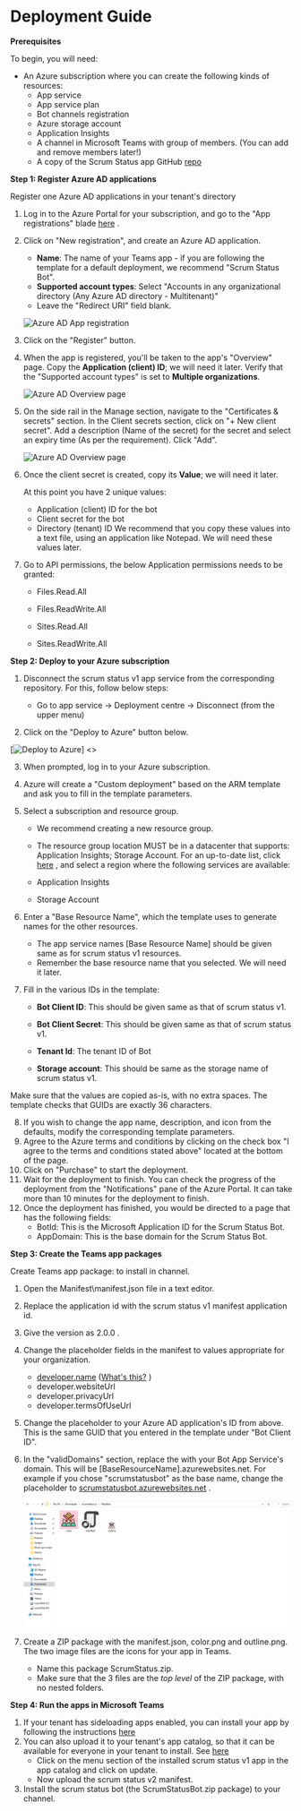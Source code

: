 # Deployment Guide[](https://msteams-captain.visualstudio.com/xGrowth%20App%20Templates/_git/msteams-app-scrum?path=%2FWiki%2FDeploymentGuide.md&_a=preview&anchor=deployment-guide)

**Prerequisites**

To begin, you will need:

-   An Azure subscription where you can create the following kinds of resources:
     -  App service
     -  App service plan
     -  Bot channels registration
    -   Azure storage account
    -   Application Insights
    -   A channel in Microsoft Teams with group of members. (You can add and remove members later!)
    -   A copy of the Scrum Status app GitHub  [repo](https://github.com/OfficeDev/microsoft-teams-app-scrumstatus)
    
**Step 1: Register Azure AD applications**

Register one Azure AD applications in your tenant's directory

1.  Log in to the Azure Portal for your subscription, and go to the "App registrations" blade  [here](https://portal.azure.com/#blade/Microsoft_AAD_IAM/ActiveDirectoryMenuBlade/RegisteredApps)  .
    
2.  Click on "New registration", and create an Azure AD application.
    
    -   **Name**: The name of your Teams app - if you are following the template for a default deployment, we recommend "Scrum Status Bot".
    -   **Supported account types**: Select "Accounts in any organizational directory (Any Azure AD directory - Multitenant)"
    -   Leave the "Redirect URI" field blank.

    ![Azure AD App registration](https://github.com/OfficeDev/microsoft-teams-app-scrumstatus/wiki/images/multitenant_app_creation.PNG)

3.  Click on the "Register" button.
4.  When the app is registered, you'll be taken to the app's "Overview" page. Copy the  **Application (client) ID**; we will need it later. Verify that the "Supported account types" is set to  **Multiple organizations**.

    ![Azure AD Overview page](https://github.com/OfficeDev/microsoft-teams-app-scrumstatus/wiki/images/azure-config-app-step3.PNG)

5.  On the side rail in the Manage section, navigate to the "Certificates & secrets" section. In the Client secrets section, click on "+ New client secret". Add a description (Name of the secret) for the secret and select an expiry time (As per the requirement). Click "Add".

    ![Azure AD Overview page](https://github.com/OfficeDev/microsoft-teams-app-scrumstatus/wiki/images/multitenant_app_secret.PNG)

6.  Once the client secret is created, copy its  **Value**; we will need it later.

    At this point you have 2 unique values:

    -   Application (client) ID for the bot
    -   Client secret for the bot
    -   Directory (tenant) ID
We recommend that you copy these values into a text file, using an application like Notepad. We will need these values later.

7. Go to API permissions, the below Application permissions needs to be granted:

    - Files.Read.All

    - Files.ReadWrite.All

    - Sites.Read.All

    - Sites.ReadWrite.All

**Step 2: Deploy to your Azure subscription**

1. Disconnect the scrum status v1 app service from the corresponding repository. For this, follow below steps:
    - Go to app service -> Deployment centre -> Disconnect (from the upper menu)

2.  Click on the "Deploy to Azure" button below.

[![Deploy to Azure](https://github.com/OfficeDev/microsoft-teams-app-scrumstatus/wiki/images/AzureDeployButton.png)] <<Link for deploy button>>

3.  When prompted, log in to your Azure subscription.
4.  Azure will create a "Custom deployment" based on the ARM template and ask you to fill in the template parameters.
5.  Select a subscription and resource group.

    -   We recommend creating a new resource group.
    
    -   The resource group location MUST be in a datacenter that supports: Application Insights; Storage Account. For an up-to-date list, click  [here](https://azure.microsoft.com/en-us/global-infrastructure/services/?products=logic-apps%2Ccognitive-services%2Csearch%2Cmonitor)  , and select a region where the following services are available:
    
    -   Application Insights
    
    -   Storage Account
    

6.  Enter a "Base Resource Name", which the template uses to generate names for the other resources.

    -   The app service names [Base Resource Name] should be given same as for scrum status v1 resources.
    -   Remember the base resource name that you selected. We will need it later.


7.  Fill in the various IDs in the template:
    
    - **Bot Client ID**: This should be given same as that of scrum status v1.
    
    - **Bot Client Secret**: This should be given same as that of scrum status v1.
    
    - **Tenant Id**: The tenant ID of Bot

    - **Storage account**: This should be same as the storage name of scrum status v1.
    

Make sure that the values are copied as-is, with no extra spaces. The template checks that GUIDs are exactly 36 characters.

8.  If you wish to change the app name, description, and icon from the defaults, modify the corresponding template parameters.
9.  Agree to the Azure terms and conditions by clicking on the check box "I agree to the terms and conditions stated above" located at the bottom of the page.
10.  Click on "Purchase" to start the deployment.
11.  Wait for the deployment to finish. You can check the progress of the deployment from the "Notifications" pane of the Azure Portal. It can take more than 10 minutes for the deployment to finish.
12.  Once the deployment has finished, you would be directed to a page that has the following fields:
        -   BotId: This is the Microsoft Application ID for the Scrum Status Bot.
        -   AppDomain: This is the base domain for the Scrum Status Bot.

**Step 3: Create the Teams app packages**

Create Teams app package: to install in channel.

1.  Open the Manifest\manifest.json file in a text editor.
2.  Replace the application id with the scrum status v1 manifest application id.
3.  Give the version as 2.0.0 .
4.  Change the placeholder fields in the manifest to values appropriate for your organization.

    -   [developer.name](http://developer.name/)  ([What's this?](https://docs.microsoft.com/en-us/microsoftteams/platform/resources/schema/manifest-schema#developer)  )
    -   developer.websiteUrl
    -   developer.privacyUrl
    -   developer.termsOfUseUrl

5.  Change the <botId> placeholder to your Azure AD application's ID from above. This is the same GUID that you entered in the template under "Bot Client ID".
    
6.  In the "validDomains" section, replace the <appDomain> with your Bot App Service's domain. This will be [BaseResourceName].azurewebsites.net. For example if you chose "scrumstatusbot" as the base name, change the placeholder to  [scrumstatusbot.azurewebsites.net](http://scrumstatusbot.azurewebsites.net/)  .
    
    ![Manifest](/wiki/images/Manifest.png)

7.  Create a ZIP package with the manifest.json, color.png and outline.png. The two image files are the icons for your app in Teams.
    

    -   Name this package ScrumStatus.zip.
    -   Make sure that the 3 files are the  _top level_  of the ZIP package, with no nested folders.

**Step 4: Run the apps in Microsoft Teams**

1.  If your tenant has sideloading apps enabled, you can install your app by following the instructions  [here](https://docs.microsoft.com/en-us/microsoftteams/platform/concepts/apps/apps-upload#load-your-package-into-teams)
2.  You can also upload it to your tenant's app catalog, so that it can be available for everyone in your tenant to install. See  [here](https://docs.microsoft.com/en-us/microsoftteams/tenant-apps-catalog-teams)
    - Click on the menu section of the installed scrum status v1 app in the  app catalog and click on update.
    - Now upload the scrum status v2 manifest.
3.  Install the scrum status bot (the ScrumStatusBot.zip package) to your channel.